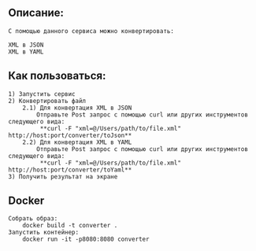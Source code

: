 ## Описание:

    С помощью данного сервиса можно конвертировать:
    
    XML в JSON
    XML в YAML

## Как пользоваться:

    1) Запустить сервис
    2) Конвертировать файл
        2.1) Для конвертация XML в JSON
            Отправьте Post запрос с помощью curl или других инструментов следующего вида:
             **curl -F "xml=@/Users/path/to/file.xml" http://host:port/converter/toJson**
        2.2) Для конвертация XML в YAML
            Отправьте Post запрос с помощью curl или других инструментов следующего вида:
             **curl -F "xml=@/Users/path/to/file.xml" http://host:port/converter/toYaml**
    3) Получить результат на экране

## Docker
    Собрать образ:
        docker build -t converter .
    Запустить контейнер: 
        docker run -it -p8080:8080 converter
